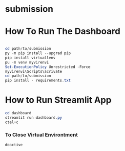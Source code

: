 # submission

# How To Run The Dashboard
```Powershell

cd path/to/submission
py -m pip install --upgrad pip
pip install virtuallenv
pu -m venv myvirenvi
Set-ExecutionPolicy Unrestricted -Force
myvirenvi\Scripts\acrivate
cd path/to/submission
pip install - requirements.txt

```

# How to Run Streamlit App
```Powershell
cd dashboard
streamlit run dashboard.py
ctel+c
```

### To Close Virtual Environtment
```Powershell
deactive
```
